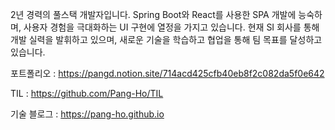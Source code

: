 2년 경력의 풀스택 개발자입니다. Spring Boot와 React를 사용한 SPA 개발에 능숙하며, 사용자 경험을 극대화하는 UI 구현에 열정을 가지고 있습니다. 
현재 SI 회사를 통해 개발 실력을 발휘하고 있으며, 새로운 기술을 학습하고 협업을 통해 팀 목표를 달성하고 있습니다.

포트폴리오 : https://pangd.notion.site/714acd425cfb40eb8f2c082da5f0e642

TIL : https://github.com/Pang-Ho/TIL

기술 블로그 : https://pang-ho.github.io
